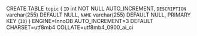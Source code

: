 CREATE TABLE `topic` (
  `ID` int NOT NULL AUTO_INCREMENT,
  `DESCRIPTION` varchar(255) DEFAULT NULL,
  `NAME` varchar(255) DEFAULT NULL,
  PRIMARY KEY (`ID`)
) ENGINE=InnoDB AUTO_INCREMENT=3 DEFAULT CHARSET=utf8mb4 COLLATE=utf8mb4_0900_ai_ci
